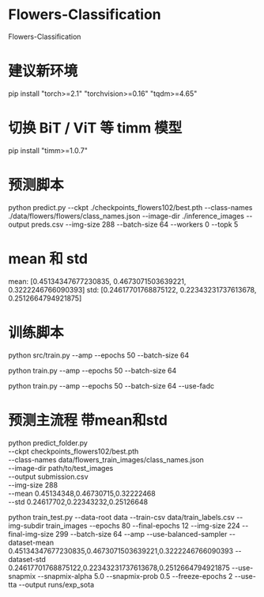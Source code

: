 # Flowers-Classification
Flowers-Classification


# 建议新环境
pip install "torch>=2.1" "torchvision>=0.16" "tqdm>=4.65"

# 切换 BiT / ViT 等 timm 模型
pip install "timm>=1.0.7"



# 预测脚本
python predict.py --ckpt ./checkpoints_flowers102/best.pth --class-names ./data/flowers/flowers/class_names.json --image-dir ./inference_images --output preds.csv --img-size 288 --batch-size 64 --workers 0 --topk 5

# mean 和 std
mean: [0.45134347677230835, 0.4673071503639221, 0.3222246766090393] std: [0.24617701768875122, 0.22343231737613678, 0.2512664794921875]

# 训练脚本
python src/train.py  --amp --epochs 50 --batch-size 64

python train.py  --amp --epochs 50 --batch-size 64 

python train.py --amp --epochs 50 --batch-size 64 --use-fadc

# 预测主流程 带mean和std
python predict_folder.py \
  --ckpt checkpoints_flowers102/best.pth \
  --class-names data/flowers_train_images/class_names.json \
  --image-dir path/to/test_images \
  --output submission.csv \
  --img-size 288 \
  --mean 0.45134348,0.46730715,0.32222468 \
  --std  0.24617702,0.22343232,0.25126648

python train_test.py --data-root data --train-csv data/train_labels.csv --img-subdir train_images --epochs 80 --final-epochs 12 --img-size 224 --final-img-size 299 --batch-size 64 --amp --use-balanced-sampler --dataset-mean 0.45134347677230835,0.4673071503639221,0.3222246766090393 --dataset-std  0.24617701768875122,0.22343231737613678,0.2512664794921875 --use-snapmix --snapmix-alpha 5.0 --snapmix-prob 0.5 --freeze-epochs 2 --use-tta --output runs/exp_sota
